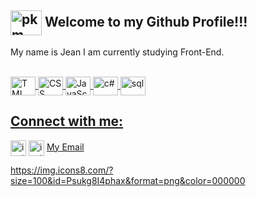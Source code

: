 ## <img align="center" alt="pkm" height="40" width="50" src="https://img.icons8.com/?size=100&id=6seePcDi6Lga&format=png&color=000000"> Welcome to my Github Profile!!! 
My name is Jean I am currently studying Front-End.

<div align="center">
  <a href="https://github.com/jeanmoreiraa">
</div>
  <div style="display: inline_block"><br>
<img align="center" alt="TML" height="30" width="40" src="https://cdn.jsdelivr.net/gh/devicons/devicon@latest/icons/html5/html5-plain-wordmark.svg">
<img align="center" alt="CSS" height="30" width="40" src="https://cdn.jsdelivr.net/gh/devicons/devicon@latest/icons/css3/css3-plain-wordmark.svg">
<img align="center" alt="JavaScript" height="30" width="40" src="https://cdn.jsdelivr.net/gh/devicons/devicon@latest/icons/javascript/javascript-original.svg">
<img align="center" alt="c#" height="30" width="40" src="https://cdn.jsdelivr.net/gh/devicons/devicon@latest/icons/csharp/csharp-line.svg">
<img align="center" alt="sql" height="30" width="40" src="https://cdn.jsdelivr.net/gh/devicons/devicon@latest/icons/azuresqldatabase/azuresqldatabase-original.svg">

</div>
  
   ## Connect with me:
  
  <div>
  <a href="https://www.instagram.com/jeanmoreiraa/" rel="nofollow"><img align="center" alt="inst" height="25" width="25" src="https://img.icons8.com/?size=100&id=KDWXXYcBSEcJ&format=png&color=#1E29E2"></a>
  <a href="https://www.linkedin.com/in/jeanmoreiraa" rel="nofollow"><img align="center" alt="inst" height="25" width="25" src="https://img.icons8.com/?size=100&id=Psukg8I4phax&format=png&color=000000"></a></a>
  <a href="mailto:jeancm110@gmail.com">My Email</a> 
  </div>


https://img.icons8.com/?size=100&id=Psukg8I4phax&format=png&color=000000
